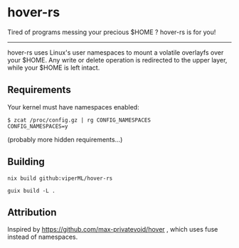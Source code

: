 # hover-rs

Tired of programs messing your precious $HOME ? hover-rs is for you!

---

hover-rs uses Linux's user namespaces to mount a volatile overlayfs over your $HOME. Any write or delete operation is redirected to the upper layer, while your $HOME is left intact.

## Requirements

Your kernel must have namespaces enabled:

```
$ zcat /proc/config.gz | rg CONFIG_NAMESPACES
CONFIG_NAMESPACES=y
```

(probably more hidden requirements...)

## Building

```
nix build github:viperML/hover-rs
```

```
guix build -L .
```

## Attribution

Inspired by https://github.com/max-privatevoid/hover , which uses fuse instead of namespaces.
